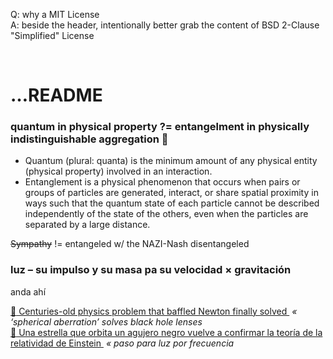 Q: why a MIT License  
A: beside the header, intentionally better grab the content of BSD 2-Clause "Simplified" License


<br>

# …README
### quantum in physical property ?= entangelment in physically indistinguishable aggregation :popcorn:

+ Quantum (plural: quanta) is the minimum amount of any physical entity (physical property) involved in an interaction.  
+ Entanglement is a physical phenomenon that occurs when pairs or groups of particles are generated, interact, or share spatial proximity in ways such that the quantum state of each particle cannot be described independently of the state of the others, even when the particles are separated by a large distance.

~~Sympathy~~ != entangeled w/ the NAZI-Nash disentangeled


### luz – su impulso y su masa pa su velocidad × gravitación

anda ahí

[ :arrow_up_small: Centuries-old physics problem that baffled Newton finally solved ](https://www.rt.com/news/463382-student-solves-spherical-aberration-newton/) _&nbsp;« ‘spherical aberration’ solves black hole lenses_  
[ :arrow_up_small: Una estrella que orbita un agujero negro vuelve a confirmar la teoría de la relatividad de Einstein ](https://www.lanacion.com.ar/sociedad/una-estrella-orbita-agujero-negro-vuelve-confirmar-nid2271564) _&nbsp;« paso para luz por frecuencia_